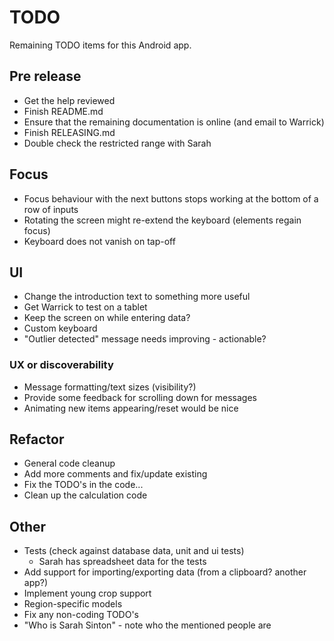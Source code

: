 # TODO

Remaining TODO items for this Android app.

## Pre release

- Get the help reviewed
- Finish README.md
- Ensure that the remaining documentation is online (and email to Warrick)
- Finish RELEASING.md
- Double check the restricted range with Sarah


## Focus ##

- Focus behaviour with the next buttons stops working at the bottom of a row
  of inputs
- Rotating the screen might re-extend the keyboard (elements regain focus)
- Keyboard does not vanish on tap-off


## UI

- Change the introduction text to something more useful
- Get Warrick to test on a tablet
- Keep the screen on while entering data?
- Custom keyboard
- "Outlier detected" message needs improving - actionable?

### UX or discoverability

- Message formatting/text sizes (visibility?)
- Provide some feedback for scrolling down for messages
- Animating new items appearing/reset would be nice


## Refactor

- General code cleanup
- Add more comments and fix/update existing
- Fix the TODO's in the code...
- Clean up the calculation code


## Other

- Tests (check against database data, unit and ui tests)
  - Sarah has spreadsheet data for the tests
- Add support for importing/exporting data (from a clipboard? another app?)
- Implement young crop support
- Region-specific models
- Fix any non-coding TODO's
- "Who is Sarah Sinton" - note who the mentioned people are
